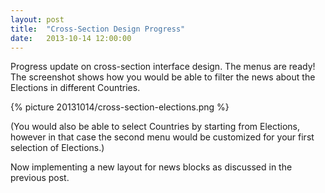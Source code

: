 ```yaml
---
layout: post
title:  "Cross-Section Design Progress"
date:   2013-10-14 12:00:00
---
```


Progress update on cross-section interface design. The menus are ready! The screenshot shows how you would be able to filter the news about the Elections in different Countries.

{% picture 20131014/cross-section-elections.png %}
<br />

(You would also be able to select Countries by starting from Elections, however in that case the second menu would be customized for your first selection of Elections.)

Now implementing a new layout for news blocks as discussed in the previous post.